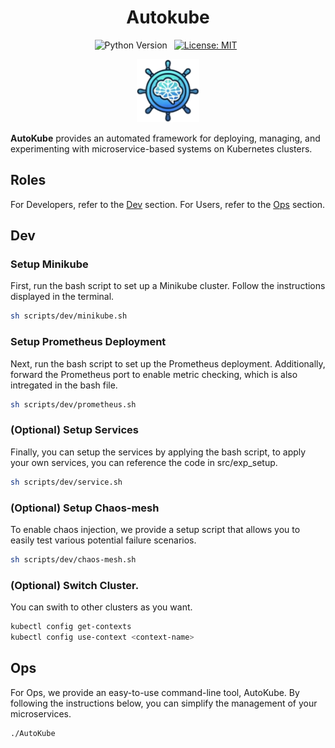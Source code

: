 <h1 align="center">
    <b>Autokube</b>
</h1>


<div align="center">

![Python Version](https://img.shields.io/badge/Python-3776AB?&logo=python&logoColor=white-blue&label=3.9%20%7C%203.10%20%7C%203.11)&ensp;
[![License: MIT](https://img.shields.io/badge/License-MIT-yellow.svg)](https://opensource.org/licenses/MIT)&ensp;

</div>

<div align="center">
    <img src="assets/AutoKube.png" width="100">
</div>

**AutoKube** provides an automated framework for deploying, managing, and experimenting with microservice-based systems on Kubernetes clusters.


## Roles
For Developers, refer to the [Dev](#dev) section. For Users, refer to the [Ops](#ops) section.

## Dev
### Setup Minikube
First, run the bash script to set up a Minikube cluster. Follow the instructions displayed in the terminal.
```bash
sh scripts/dev/minikube.sh
```

### Setup Prometheus Deployment
Next, run the bash script to set up the Prometheus deployment. Additionally, forward the Prometheus port to enable metric checking, which is also intregated in the bash file.

```bash
sh scripts/dev/prometheus.sh
```

### (Optional) Setup Services
Finally, you can setup the services by applying the bash script, to apply your own services, you can reference the code in src/exp_setup.

```bash
sh scripts/dev/service.sh
```
### (Optional) Setup Chaos-mesh
To enable chaos injection, we provide a setup script that allows you to easily test various potential failure scenarios.

```bash
sh scripts/dev/chaos-mesh.sh 
```

### (Optional) Switch Cluster.
You can swith to other clusters as you want.
```bash
kubectl config get-contexts
kubectl config use-context <context-name>
```


## Ops
For Ops, we provide an easy-to-use command-line tool, AutoKube. By following the instructions below, you can simplify the management of your microservices.
```bash
./AutoKube
```
